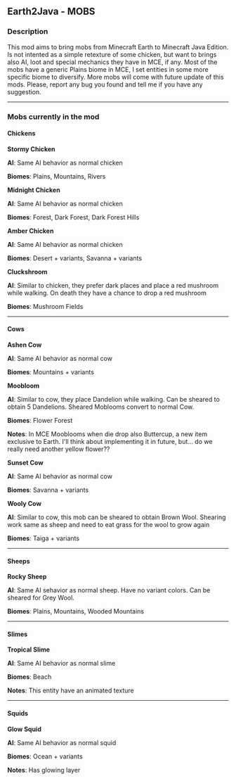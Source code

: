 ## Earth2Java - MOBS
### Description
This mod aims to bring mobs from Minecraft Earth to Minecraft Java Edition. Is not intented as a simple retexture of some chicken, but want to brings also AI, loot and special mechanics they have in MCE, if any.
Most of the mobs have a generic Plains biome in MCE, I set entities in some more specific biome to diversify.
More mobs will come with future update of this mods. 
Please, report any bug you found and tell me if you have any suggestion.

---

### Mobs currently in the mod


#### Chickens
**Stormy Chicken**

**AI**: Same AI behavior as normal chicken

**Biomes**: Plains, Mountains, Rivers

**Midnight Chicken**

**AI**: Same AI behavior as normal chicken

**Biomes**: Forest, Dark Forest, Dark Forest Hills

**Amber Chicken**

**AI**: Same AI behavior as normal chicken

**Biomes**: Desert + variants, Savanna + variants

**Cluckshroom**

**AI**: Similar to chicken, they prefer dark places and place a red mushroom while walking. On death they have a chance to drop a red mushroom

**Biomes**: Mushroom Fields

---

#### Cows

**Ashen Cow**

**AI**: Same AI behavior as normal cow

**Biomes**: Mountains + variants

**Moobloom**

**AI**: Similar to cow, they place Dandelion while walking. Can be sheared to obtain 5 Dandelions. Sheared Moblooms convert to normal Cow.

**Biomes**: Flower Forest

**Notes**: In MCE Mooblooms when die drop also Buttercup, a new item exclusive to Earth. I'll think about implementing it in future, but... do we really need another yellow flower??

**Sunset Cow**

**AI**: Same AI behavior as normal cow

**Biomes**: Savanna + variants

**Wooly Cow**

**AI**: Similar to cow, this mob can be sheared to obtain Brown Wool. Shearing work same as sheep and need to eat grass for the wool to grow again

**Biomes**: Taiga + variants

---

#### Sheeps

**Rocky Sheep**

**AI**: Same AI sehavior as normal sheep. Have no variant colors. Can be sheared for Grey Wool.

**Biomes**:  Plains, Mountains, Wooded Mountains

---

#### Slimes

**Tropical Slime**

**AI**: Same AI behavior as normal slime

**Biomes**: Beach

**Notes**: This entity have an animated texture

---

#### Squids
 
**Glow Squid**

**AI**: Same AI behavior as normal squid

**Biomes**: Ocean + variants

**Notes**: Has glowing layer